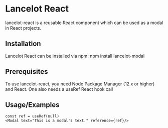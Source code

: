 # Lancelot React
lancelot-react is a reusable React component which can be used as a modal in React projects.
## Installation
Lancelot React can be installed via npm:
npm install lancelot-modal
## Prerequisites
To use lancelot-react, you need Node Package Manager (12.x or higher) and React.
One also needs a useRef React hook call
## Usage/Examples
```
const ref = useRef(null)
<Modal text="This is a modal's text." reference={ref}/>
```
